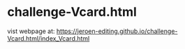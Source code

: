 # challenge-Vcard.html


vist webpage at:
https://jeroen-editing.github.io/challenge-Vcard.html/index_Vcard.html
